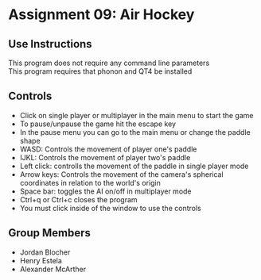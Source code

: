 Assignment 09: Air Hockey
====================================

Use Instructions
---------------------
This program does not require any command line parameters  
This program requires that phonon and QT4 be installed

Controls
---------------------
- Click on single player or multiplayer in the main menu to start the game
- To pause/unpause the game hit the escape key
- In the pause menu you can go to the main menu or change the paddle shape
- WASD: Controls the movement of player one's paddle
- IJKL: Controls the movement of player two's paddle
- Left click: controlls the movement of the paddle in single player mode
- Arrow keys: Controls the movement of the camera's spherical coordinates in relation to the world's origin
- Space bar: toggles the AI on/off in multiplayer mode
- Ctrl+q or Ctrl+c closes the program
- You must click inside of the window to use the controls

Group Members
--------------------- 
- Jordan Blocher  
- Henry Estela  
- Alexander McArther
